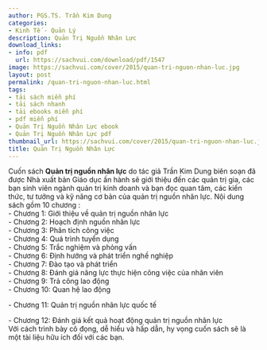 ```yaml
---
author: PGS.TS. Trần Kim Dung
categories:
- Kinh Tế - Quản Lý
description: Quản Trị Nguồn Nhân Lực
download_links:
- info: pdf
  url: https://sachvui.com/download/pdf/1547
image: https://sachvui.com/cover/2015/quan-tri-nguon-nhan-luc.jpg
layout: post
permalink: /quan-tri-nguon-nhan-luc.html
tags:
- tải sách miễn phí
- tải sách nhanh
- tải ebooks miễn phí
- pdf miễn phí
- Quản Trị Nguồn Nhân Lực ebook
- Quản Trị Nguồn Nhân Lực pdf
thumbnail_url: https://sachvui.com/cover/2015/quan-tri-nguon-nhan-luc.jpg
title: Quản Trị Nguồn Nhân Lực
---
```


 <div class="item-desc text-justify"> <p>Cuốn sách <strong>Quản trị nguồn nhân lực</strong> do tác giả Trần Kim Dung biên soạn đã được Nhà xuất bản Giáo dục ấn hành sẽ giới thiệu đến các quản trị gia, các bạn sinh viên ngành quản trị kinh doanh và bạn đọc quan tâm, các kiến thức, tư tưởng và kỹ năng cơ bản của quản trị nguồn nhân lực. Nội dung sách gồm 10 chương :<br>- Chương 1: Giới thiệu về quản trị nguồn nhân lực<br>- Chương 2: Hoạch định nguồn nhân lực<br>- Chương 3: Phân tích công việc<br>- Chương 4: Quá trình tuyển dụng<br>- Chương 5: Trắc nghiệm và phỏng vấn<br>- Chương 6: Định hướng và phát triển nghề nghiệp<br>- Chương 7: Đào tạo và phát triển<br>- Chương 8: Đánh giá năng lực thực hiện công việc của nhân viên<br>- Chương 9: Trả công lao động<br>- Chương 10: Quan hệ lao động</p><p>- Chương 11: Quản trị nguồn nhân lực quốc tế</p><p>- Chương 12: Đánh giá kết quả hoạt động quản trị nguồn nhân lực<br>Với cách trình bày cô đọng, dễ hiểu và hấp dẫn, hy vọng cuốn sách sẽ là một tài liệu hữu ích đối với các bạn.</p> </div>